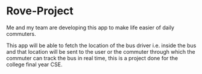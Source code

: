 # Rove-Project
Me and my team are developing this app to make life easier of daily commuters.

This app will be able to fetch the location of the bus driver i.e. inside the bus and that location will be sent to the user or the commuter through which the commuter can track the bus in real time, this is a project done for the college final year CSE.
